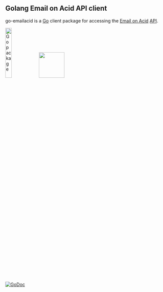 Golang Email on Acid API client
------------------------
go-emailacid is a [Go](http://golang.org/) client package for accessing the [Email on Acid](https://www.emailonacid.com) [API](https://api.emailonacid.com/docs/latest/overview).

<a href="http://golang.org"><img alt="Go package" src="https://golang.org/doc/gopher/appenginegophercolor.jpg" width="20%" /></a>
<a href="http://trello.com"><img src="https://www.emailonacid.com/images/logos/white-splat.png" style="height: 80px; margin-bottom: 2em;"></a>

[![GoDoc](https://godoc.org/github.com/diogogmt/go-emailacid?status.png)](https://godoc.org/github.com/diogogmt/go-emailacid)